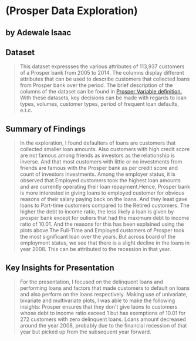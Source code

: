 # (Prosper Data Exploration)
## by Adewale Isaac


## Dataset

>This dataset expressses the various attributes of 113,937 customers of a Prosper bank from 2005 to 2014.
The columns display different attributes that can be used to describe customers that collected loans from Prosper bank over the period. The brief description of the columns of the dataset can be found in [Prosper Variable definition.](https://docs.google.com/spreadsheets/d/1gDyi_L4UvIrLTEC6Wri5nbaMmkGmLQBk-Yx3z0XDEtI/edit#gid=0) With these datasets, key decisions can be made with regards to loan types, volumes, customer types, period of frequent loan defaults, e.t.c.


## Summary of Findings

>In the exploration, I found defaulters of loans are customers that collected smaller loan amounts. Also customers with high credit score are not famous among friends as investors as the relationship is inverse. And that most customers with little or no investments from friends are famous with the Prosper bank as per credit score and count of investors investments. Among the employer status, it is observed that Employed customers took the highest loan amounts and are currently operating their loan repayment.Hence, Prosper bank is more interested in giving loans to employed customer for obvious reasons of their salary paying back on the loans. And they least gave loans to Part-time customers compared to the Retired customers. 
>The higher the debt to income ratio, the less likely a loan is given by prosper bank except for ouliers that had the maximum debt to income ratio of 10.01. And the reasons for this has been explained using the plots above.The Full-Time and Employed customers of Prosper took the most significant loan over the years. But across board of the employment status, we see that there is a slight decline in the loans in year 2008. This can be attributed to the recession in that year.


## Key Insights for Presentation

>For the presentation, I focused on the delinquent loans and performing loans and factors that made customers to default on loans and also perform on the loans respectively.
>Making use of univariate, bivariate and multivariate plots, I was able to make the following insights:
>Prosper ensures that they don't give laons to customers whose debt to income ratio exceed 1 but has exemptions of 10.01 for 272 customers with zero delinquent loans.
>Loans amount decreased around the year 2008, probably due to the financial recession of that year  but picked up from the subsequent year forward.
